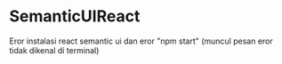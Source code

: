 # SemanticUIReact
Eror instalasi react semantic ui  dan eror "npm start" (muncul pesan eror tidak dikenal di terminal)
